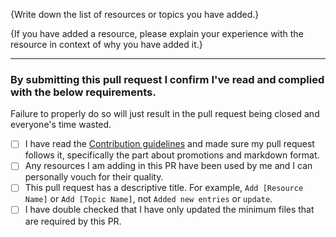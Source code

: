 <!-- 
	Steps to complete this Pull Request (PR)

	1. Please fill in the bracket enclosed fields {...} below.
	2. Make sure you say YES to all the conditions and check the boxes at the bottom by placing a 'x' in between the brackes [ ]. Like this - [x].
	3. Submit the PR.
-->

{Write down the list of resources or topics you have added.}

{If you have added a resource, please explain your experience with the resource in context of why you have added it.}


--------

### By submitting this pull request I confirm I've read and complied with the below requirements.

Failure to properly do so will just result in the pull request being closed and everyone's time wasted.

- [ ] I have read the [Contribution guidelines](https://github.com/aviaryan/learn-for-free/blob/master/CONTRIBUTING.md) and made sure my pull request follows it, specifically the part about promotions and markdown format.
- [ ] Any resources I am adding in this PR have been used by me and I can personally vouch for their quality.
- [ ] This pull request has a descriptive title. For example, `Add [Resource Name]` or `Add [Topic Name]`, not `Added new entries` or `update`.
- [ ] I have double checked that I have only updated the minimum files that are required by this PR.
